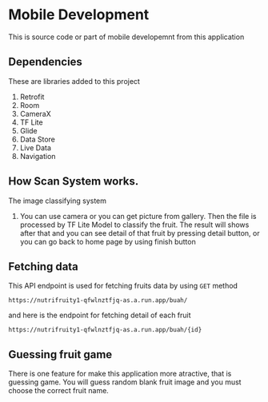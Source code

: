 # Mobile Development
This is source code or part of mobile developemnt from this application

## Dependencies
These are libraries added to this project
1. Retrofit
2. Room
3. CameraX
4. TF Lite
5. Glide
6. Data Store
7. Live Data
8. Navigation

## How Scan System works. 

The image classifying system
1. You can use camera or you can get picture from gallery. Then the file is processed by TF Lite Model to classify the fruit. The result will shows after that and you can see detail of that fruit by pressing detail button, or you can go back to home page by using finish button

## Fetching data
This API endpoint is used for fetching fruits data by using `GET` method
```
https://nutrifruity1-qfwlnztfjq-as.a.run.app/buah/
```
and here is the endpoint for fetching detail of each fruit
```
https://nutrifruity1-qfwlnztfjq-as.a.run.app/buah/{id}
```
## Guessing fruit game
There is one feature for make this application more atractive, that is guessing game. You will guess random blank fruit image and you must choose the correct fruit name.
